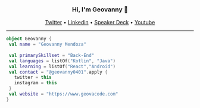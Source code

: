 <h3 align="center"> Hi, I'm Geovanny 👋 </h3>
<p align="center">
  <a href="https://twitter.com/geovanny0401/">Twitter</a> •
  <a href="https://www.linkedin.com/in/gmendozag/">Linkedin</a> •
  <a href="https://speakerdeck.com/geovanny0401">Speaker Deck</a> •
  <a href="https://www.youtube.com/geovannymendozagonzalez9119">Youtube</a>
</p>

---

```kotlin
object Geovanny {
 val name = "Geovanny Mendoza"
 
 val primarySkillset = "Back-End" 
 val languages = listOf("Kotlin", "Java")
 val learning = listOf("React","Android")
 val contact = "@geovanny0401".apply {
   twitter = this
   instagram = this
 }
 val website = "https://www.geovacode.com"
}
```
